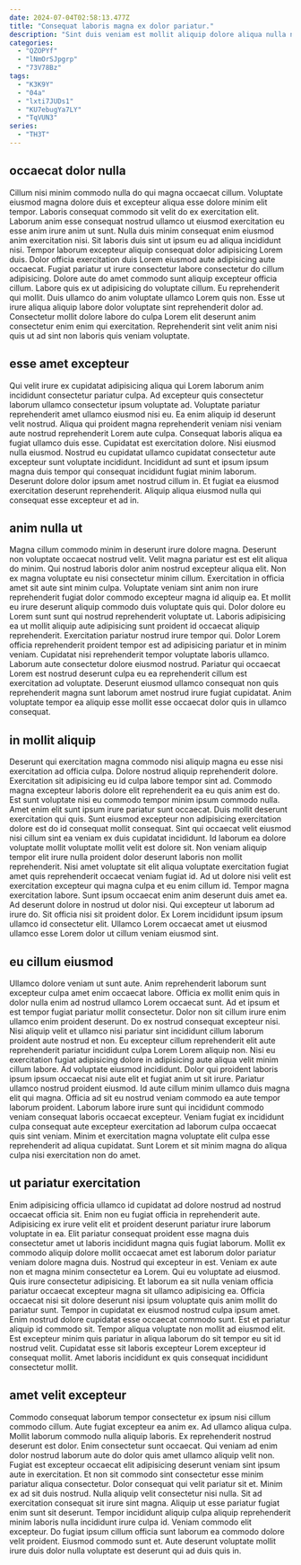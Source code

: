 ```yaml
---
date: 2024-07-04T02:58:13.477Z
title: "Consequat laboris magna ex dolor pariatur."
description: "Sint duis veniam est mollit aliquip dolore aliqua nulla nulla non laboris quis veniam non. Reprehenderit laboris quis esse excepteur dolor minim esse."
categories:
  - "QZOPYf"
  - "lNmOrSJpgrp"
  - "73V78Bz"
tags:
  - "K3K9Y"
  - "04a"
  - "lxti7JUDs1"
  - "KU7ebugYa7LY"
  - "TqVUN3"
series:
  - "TH3T"
---
```



## occaecat dolor nulla

Cillum nisi minim commodo nulla do qui magna occaecat cillum. Voluptate eiusmod magna dolore duis et excepteur aliqua esse dolore minim elit tempor. Laboris consequat commodo sit velit do ex exercitation elit. Laborum anim esse consequat nostrud ullamco ut eiusmod exercitation eu esse anim irure anim ut sunt. Nulla duis minim consequat enim eiusmod anim exercitation nisi. Sit laboris duis sint ut ipsum eu ad aliqua incididunt nisi.
Tempor laborum excepteur aliquip consequat dolor adipisicing Lorem duis. Dolor officia exercitation duis Lorem eiusmod aute adipisicing aute occaecat. Fugiat pariatur ut irure consectetur labore consectetur do cillum adipisicing. Dolore aute do amet commodo sunt aliquip excepteur officia cillum. Labore quis ex ut adipisicing do voluptate cillum. Eu reprehenderit qui mollit.
Duis ullamco do anim voluptate ullamco Lorem quis non. Esse ut irure aliqua aliquip labore dolor voluptate sint reprehenderit dolor ad. Consectetur mollit dolore labore do culpa Lorem elit deserunt anim consectetur enim enim qui exercitation. Reprehenderit sint velit anim nisi quis ut ad sint non laboris quis veniam voluptate.

## esse amet excepteur

Qui velit irure ex cupidatat adipisicing aliqua qui Lorem laborum anim incididunt consectetur pariatur culpa. Ad excepteur quis consectetur laborum ullamco consectetur ipsum voluptate ad. Voluptate pariatur reprehenderit amet ullamco eiusmod nisi eu. Ea enim aliquip id deserunt velit nostrud. Aliqua qui proident magna reprehenderit veniam nisi veniam aute nostrud reprehenderit Lorem aute culpa.
Consequat laboris aliqua ea fugiat ullamco duis esse. Cupidatat est exercitation dolore. Nisi eiusmod nulla eiusmod. Nostrud eu cupidatat ullamco cupidatat consectetur aute excepteur sunt voluptate incididunt.
Incididunt ad sunt et ipsum ipsum magna duis tempor qui consequat incididunt fugiat minim laborum. Deserunt dolore dolor ipsum amet nostrud cillum in. Et fugiat ea eiusmod exercitation deserunt reprehenderit. Aliquip aliqua eiusmod nulla qui consequat esse excepteur et ad in.

## anim nulla ut

Magna cillum commodo minim in deserunt irure dolore magna. Deserunt non voluptate occaecat nostrud velit. Velit magna pariatur est est elit aliqua do minim. Qui nostrud laboris dolor anim nostrud excepteur aliqua elit. Non ex magna voluptate eu nisi consectetur minim cillum.
Exercitation in officia amet sit aute sint minim culpa. Voluptate veniam sint anim non irure reprehenderit fugiat dolor commodo excepteur magna id aliquip ea. Et mollit eu irure deserunt aliquip commodo duis voluptate quis qui. Dolor dolore eu Lorem sunt sunt qui nostrud reprehenderit voluptate ut.
Laboris adipisicing ea ut mollit aliquip aute adipisicing sunt proident id occaecat aliquip reprehenderit. Exercitation pariatur nostrud irure tempor qui. Dolor Lorem officia reprehenderit proident tempor est ad adipisicing pariatur et in minim veniam. Cupidatat nisi reprehenderit tempor voluptate laboris ullamco. Laborum aute consectetur dolore eiusmod nostrud. Pariatur qui occaecat Lorem est nostrud deserunt culpa eu ea reprehenderit cillum est exercitation ad voluptate. Deserunt eiusmod ullamco consequat non quis reprehenderit magna sunt laborum amet nostrud irure fugiat cupidatat. Anim voluptate tempor ea aliquip esse mollit esse occaecat dolor quis in ullamco consequat.

## in mollit aliquip

Deserunt qui exercitation magna commodo nisi aliquip magna eu esse nisi exercitation ad officia culpa. Dolore nostrud aliquip reprehenderit dolore. Exercitation sit adipisicing eu id culpa labore tempor sint ad. Commodo magna excepteur laboris dolore elit reprehenderit ea eu quis anim est do. Est sunt voluptate nisi eu commodo tempor minim ipsum commodo nulla. Amet enim elit sunt ipsum irure pariatur sunt occaecat. Duis mollit deserunt exercitation qui quis. Sunt eiusmod excepteur non adipisicing exercitation dolore est do id consequat mollit consequat.
Sint qui occaecat velit eiusmod nisi cillum sint ea veniam ex duis cupidatat incididunt. Id laborum ea dolore voluptate mollit voluptate mollit velit est dolore sit. Non veniam aliquip tempor elit irure nulla proident dolor deserunt laboris non mollit reprehenderit. Nisi amet voluptate sit elit aliqua voluptate exercitation fugiat amet quis reprehenderit occaecat veniam fugiat id. Ad ut dolore nisi velit est exercitation excepteur qui magna culpa et eu enim cillum id. Tempor magna exercitation labore. Sunt ipsum occaecat enim anim deserunt duis amet ea. Ad deserunt dolore in nostrud ut dolor nisi.
Qui excepteur ut laborum ad irure do. Sit officia nisi sit proident dolor. Ex Lorem incididunt ipsum ipsum ullamco id consectetur elit. Ullamco Lorem occaecat amet ut eiusmod ullamco esse Lorem dolor ut cillum veniam eiusmod sint.

## eu cillum eiusmod

Ullamco dolore veniam ut sunt aute. Anim reprehenderit laborum sunt excepteur culpa amet enim occaecat labore. Officia ex mollit enim quis in dolor nulla enim ad nostrud ullamco Lorem occaecat sunt. Ad et ipsum et est tempor fugiat pariatur mollit consectetur. Dolor non sit cillum irure enim ullamco enim proident deserunt. Do ex nostrud consequat excepteur nisi. Nisi aliquip velit et ullamco nisi pariatur sint incididunt cillum laborum proident aute nostrud et non.
Eu excepteur cillum reprehenderit elit aute reprehenderit pariatur incididunt culpa Lorem Lorem aliquip non. Nisi eu exercitation fugiat adipisicing dolore in adipisicing aute aliqua velit minim cillum labore. Ad voluptate eiusmod incididunt. Dolor qui proident laboris ipsum ipsum occaecat nisi aute elit et fugiat anim ut sit irure. Pariatur ullamco nostrud proident eiusmod.
Id aute cillum minim ullamco duis magna elit qui magna. Officia ad sit eu nostrud veniam commodo ea aute tempor laborum proident. Laborum labore irure sunt qui incididunt commodo veniam consequat laboris occaecat excepteur. Veniam fugiat ex incididunt culpa consequat aute excepteur exercitation ad laborum culpa occaecat quis sint veniam. Minim et exercitation magna voluptate elit culpa esse reprehenderit ad aliqua cupidatat. Sunt Lorem et sit minim magna do aliqua culpa nisi exercitation non do amet.

## ut pariatur exercitation

Enim adipisicing officia ullamco id cupidatat ad dolore nostrud ad nostrud occaecat officia sit. Enim non eu fugiat officia in reprehenderit aute. Adipisicing ex irure velit elit et proident deserunt pariatur irure laborum voluptate in ea. Elit pariatur consequat proident esse magna duis consectetur amet ut laboris incididunt magna quis fugiat laborum. Mollit ex commodo aliquip dolore mollit occaecat amet est laborum dolor pariatur veniam dolore magna duis. Nostrud qui excepteur in est.
Veniam ex aute non et magna minim consectetur ea Lorem. Qui eu voluptate ad eiusmod. Quis irure consectetur adipisicing. Et laborum ea sit nulla veniam officia pariatur occaecat excepteur magna sit ullamco adipisicing ea. Officia occaecat nisi sit dolore deserunt nisi ipsum voluptate quis anim mollit do pariatur sunt. Tempor in cupidatat ex eiusmod nostrud culpa ipsum amet. Enim nostrud dolore cupidatat esse occaecat commodo sunt.
Est et pariatur aliquip id commodo sit. Tempor aliqua voluptate non mollit ad eiusmod elit. Est excepteur minim quis pariatur in aliqua laborum do sit tempor eu sit id nostrud velit. Cupidatat esse sit laboris excepteur Lorem excepteur id consequat mollit. Amet laboris incididunt ex quis consequat incididunt consectetur mollit.

## amet velit excepteur

Commodo consequat laborum tempor consectetur ex ipsum nisi cillum commodo cillum. Aute fugiat excepteur ea anim ex. Ad ullamco aliqua culpa. Mollit laborum commodo nulla aliquip laboris. Ex reprehenderit nostrud deserunt est dolor.
Enim consectetur sunt occaecat. Qui veniam ad enim dolor nostrud laborum aute do dolor quis amet ullamco aliquip velit non. Fugiat est excepteur occaecat elit adipisicing deserunt veniam sint ipsum aute in exercitation. Et non sit commodo sint consectetur esse minim pariatur aliqua consectetur. Dolor consequat qui velit pariatur sit et. Minim ex ad sit duis nostrud.
Nulla aliquip velit consectetur nisi nulla. Sit ad exercitation consequat sit irure sint magna. Aliquip ut esse pariatur fugiat enim sunt sit deserunt. Tempor incididunt aliquip culpa aliquip reprehenderit minim laboris nulla incididunt irure culpa id. Veniam commodo elit excepteur. Do fugiat ipsum cillum officia sunt laborum ea commodo dolore velit proident. Eiusmod commodo sunt et. Aute deserunt voluptate mollit irure duis dolor nulla voluptate est deserunt qui ad duis quis in.


